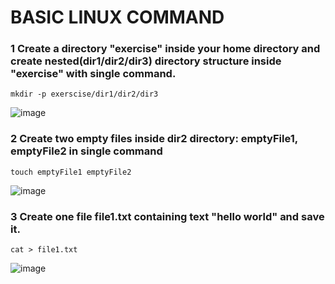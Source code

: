 # BASIC LINUX COMMAND

### 1 Create a directory "exercise" inside your home directory and create nested(dir1/dir2/dir3) directory structure inside "exercise" with single command.


``` mkdir -p exerscise/dir1/dir2/dir3 ```

![image](https://github.com/user-attachments/assets/d1aa7fa6-cb61-4720-953a-c44c11024366)


### 2 Create two empty files inside dir2 directory: emptyFile1, emptyFile2 in single command 
```touch emptyFile1 emptyFile2```

![image](https://github.com/user-attachments/assets/65589945-dc6e-472f-bbee-832c0b6193a7)

### 3 Create one file file1.txt containing text "hello world" and save it.
``` cat > file1.txt ```

![image](https://github.com/user-attachments/assets/fd6ab27c-b9ad-48fe-861b-f329c41bbdec)

